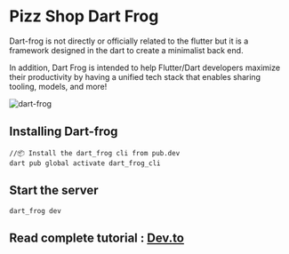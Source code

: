 # Pizz Shop Dart Frog

Dart-frog is not directly or officially related to the flutter but it is a framework designed in the dart to create a minimalist back end.

In addition, Dart Frog is intended to help Flutter/Dart developers maximize their productivity by having a unified tech stack that enables sharing tooling, models, and more!


![dart-frog](https://raw.githubusercontent.com/VeryGoodOpenSource/dart_frog/main/assets/dart_frog_logo_black.png)


## Installing Dart-frog

```
//📦 Install the dart_frog cli from pub.dev
dart pub global activate dart_frog_cli
```


## Start the server

```
dart_frog dev 
```

## Read complete tutorial : [Dev.to](https://dev.to/djsmk123/flutter-notes-appd-apps-4om7-temp-slug-2950924)

